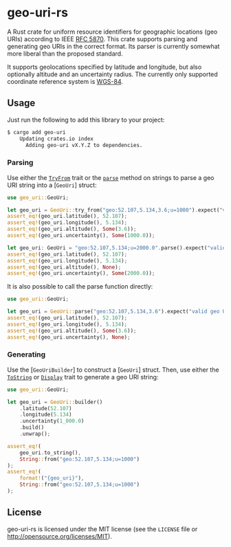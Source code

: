 # geo-uri-rs

A Rust crate for uniform resource identifiers for geographic locations (geo
URIs) according to IEEE [RFC 5870](https://www.rfc-editor.org/rfc/rfc5870).
This crate supports parsing and generating geo URIs in the correct format.
Its parser is currently somewhat more liberal than the proposed standard.

It supports geolocations specified by latitude and longitude, but also
optionally altitude and an uncertainty radius.
The currently only supported coordinate reference system is
[WGS-84](https://en.wikipedia.org/wiki/World_Geodetic_System#WGS84).

## Usage

Just run the following to add this library to your project:

```sh
$ cargo add geo-uri
    Updating crates.io index
      Adding geo-uri vX.Y.Z to dependencies.
```

### Parsing

Use either the [`TryFrom`](std::convert::TryFrom) trait or the
[`parse`](str::parse) method on strings to parse a geo URI string into a
[`GeoUri`] struct:

```rust
use geo_uri::GeoUri;

let geo_uri = GeoUri::try_from("geo:52.107,5.134,3.6;u=1000").expect("valid geo URI");
assert_eq!(geo_uri.latitude(), 52.107);
assert_eq!(geo_uri.longitude(), 5.134);
assert_eq!(geo_uri.altitude(), Some(3.6));
assert_eq!(geo_uri.uncertainty(), Some(1000.0));

let geo_uri: GeoUri = "geo:52.107,5.134;u=2000.0".parse().expect("valid geo URI");
assert_eq!(geo_uri.latitude(), 52.107);
assert_eq!(geo_uri.longitude(), 5.134);
assert_eq!(geo_uri.altitude(), None);
assert_eq!(geo_uri.uncertainty(), Some(2000.0));
```

It is also possible to call the parse function directly:

```rust
use geo_uri::GeoUri;

let geo_uri = GeoUri::parse("geo:52.107,5.134,3.6").expect("valid geo URI");
assert_eq!(geo_uri.latitude(), 52.107);
assert_eq!(geo_uri.longitude(), 5.134);
assert_eq!(geo_uri.altitude(), Some(3.6));
assert_eq!(geo_uri.uncertainty(), None);
```

### Generating

Use the [`GeoUriBuilder`] to construct a [`GeoUri`] struct.
Then, use either the [`ToString`](std::string::ToString) or
[`Display`](std::fmt::Display) trait to generate a geo URI string:

```rust
use geo_uri::GeoUri;

let geo_uri = GeoUri::builder()
    .latitude(52.107)
    .longitude(5.134)
    .uncertainty(1_000.0)
    .build()
    .unwrap();

assert_eq!(
    geo_uri.to_string(),
    String::from("geo:52.107,5.134;u=1000")
);
assert_eq!(
    format!("{geo_uri}"),
    String::from("geo:52.107,5.134;u=1000")
);
```

## License

geo-uri-rs is licensed under the MIT license (see the `LICENSE` file or
<http://opensource.org/licenses/MIT>).
